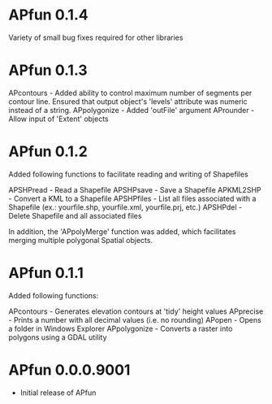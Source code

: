 # APfun 0.1.4

Variety of small bug fixes required for other libraries


# APfun 0.1.3

APcontours - Added ability to control maximum number of segments per contour line. Ensured that output object's 'levels' attribute was numeric instead of a string.
APpolygonize - Added 'outFile' argument
AProunder - Allow input of 'Extent' objects

# APfun 0.1.2

Added following functions to facilitate reading and writing of Shapefiles

APSHPread - Read a Shapefile
APSHPsave - Save a Shapefile
APKML2SHP - Convert a KML to a Shapefile
APSHPfiles - List all files associated with a Shapefile (ex.: yourfile.shp, yourfile.xml, yourfile.prj, etc.)
APSHPdel - Delete Shapefile and all associated files

In addition, the 'APpolyMerge' function was added, which facilitates merging multiple polygonal Spatial objects.

# APfun 0.1.1

Added following functions:

APcontours - Generates elevation contours at 'tidy' height values
APprecise - Prints a number with all decimal values (i.e. no rounding)
APopen - Opens a folder in Windows Explorer
APpolygonize - Converts a raster into polygons using a GDAL utility

# APfun 0.0.0.9001

* Initial release of APfun



